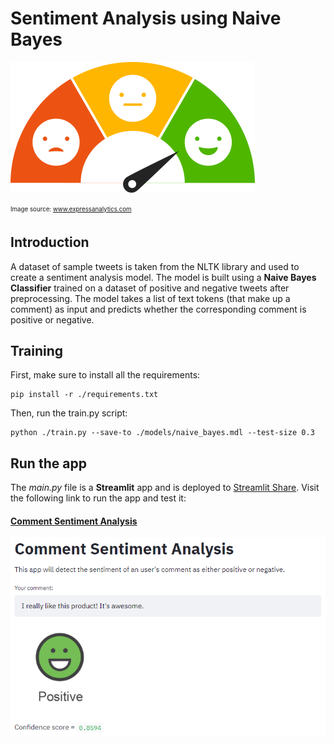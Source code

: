 # Sentiment Analysis using Naive Bayes

![header](./images/header.png)

<sub><sup>Image source: www.expressanalytics.com</sup></sub>


## Introduction
A dataset of sample tweets is taken from the NLTK library and used to create a sentiment analysis model. The model is built using a **Naive Bayes Classifier** trained on a dataset of positive and negative tweets after preprocessing. The model takes a list of text tokens (that make up a comment) as input and predicts whether the corresponding comment is positive or negative.


## Training
First, make sure to install all the requirements:
```
pip install -r ./requirements.txt
```

Then, run the train.py script:
```
python ./train.py --save-to ./models/naive_bayes.mdl --test-size 0.3
```


## Run the app
The *main.py* file is a **Streamlit** app and is deployed to [Streamlit Share](https://share.streamlit.io/). Visit the following link to run the app and test it:

#### [Comment Sentiment Analysis](https://share.streamlit.io/msamsami/sentiment-analysis/main/main.py) ####


<p align="center">
  <img src="./images/app-main.png" width="620" title="app screenshot">
</p>
